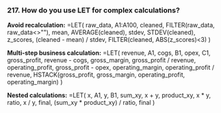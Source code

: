 ### 217. **How do you use LET for complex calculations?**

**Avoid recalculation:**
=LET(
raw_data, A1:A100,
cleaned, FILTER(raw_data, raw_data<>""),
mean, AVERAGE(cleaned),
stdev, STDEV(cleaned),
z_scores, (cleaned - mean) / stdev,
FILTER(cleaned, ABS(z_scores)<3)
)

**Multi-step business calculation:**
=LET(
revenue, A1,
cogs, B1,
opex, C1,
gross_profit, revenue - cogs,
gross_margin, gross_profit / revenue,
operating_profit, gross_profit - opex,
operating_margin, operating_profit / revenue,
HSTACK(gross_profit, gross_margin, operating_profit, operating_margin)
)

**Nested calculations:**
=LET(
x, A1,
y, B1,
sum_xy, x + y,
product_xy, x * y,
ratio, x / y,
final, (sum_xy * product_xy) / ratio,
final
)
